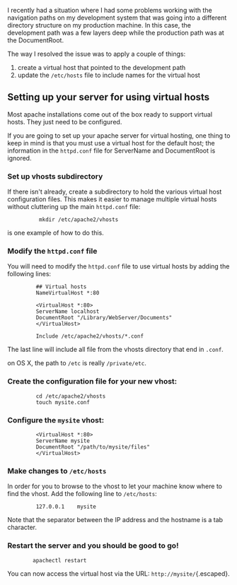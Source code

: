 <div id="wikitext">

<span id="excerpt"></span> I recently had a situation where I had some
problems working with the navigation paths on my development system that
was going into a different directory structure on my production machine.
In this case, the development path was a few layers deep while the
production path was at the DocumentRoot. <span id="excerptend"></span>

The way I resolved the issue was to apply a couple of things:

1.  create a virtual host that pointed to the development path
2.  update the `/etc/hosts` file to include names for the virtual host

<div class="vspace">

</div>

Setting up your server for using virtual hosts
----------------------------------------------

Most apache installations come out of the box ready to support virtual
hosts. They just need to be configured.

<span class="notebox"> If you are going to set up your apache server for
virtual hosting, one thing to keep in mind is that you must use a
virtual host for the default host; the information in the `httpd.conf`
file for ServerName and DocumentRoot is ignored.</span>

<div class="vspace">

</div>

### Set up vhosts subdirectory

If there isn't already, create a subdirectory to hold the various
virtual host configuration files. This makes it easier to manage
multiple virtual hosts without cluttering up the main `httpd.conf` file:

<div class="vspace">

</div>

              mkdir /etc/apache2/vhosts

is one example of how to do this.

<div class="vspace">

</div>

### Modify the `httpd.conf` file

You will need to modify the `httpd.conf` file to use virtual hosts by
adding the following lines:

<div class="vspace">

</div>

             ## Virtual hosts
             NameVirtualHost *:80

             <VirtualHost *:80>
             ServerName localhost
             DocumentRoot "/Library/WebServer/Documents"
             </VirtualHost>

             Include /etc/apache2/vhosts/*.conf

The last line will include all file from the vhosts directory that end
in `.conf`.

<span class="notebox"> on OS X, the path to `/etc` is really
`/private/etc`.</span>

<div class="vspace">

</div>

### Create the configuration file for your new vhost:

             cd /etc/apache2/vhosts
             touch mysite.conf

<div class="vspace">

</div>

### Configure the `mysite` vhost:

             <VirtualHost *:80>
             ServerName mysite
             DocumentRoot "/path/to/mysite/files"
             </VirtualHost>

<div class="vspace">

</div>

### Make changes to `/etc/hosts`

In order for you to browse to the vhost to let your machine know where
to find the vhost. Add the following line to `/etc/hosts`:

<div class="vspace">

</div>

             127.0.0.1    mysite

<span class="notebox"> Note that the separator between the IP address
and the hostname is a tab character.</span>

<div class="vspace">

</div>

### Restart the server and you should be good to go!

            apachectl restart

You can now access the virtual host via the URL:
`http://mysite/`{.escaped}.

<div class="vspace">

</div>

</div>
